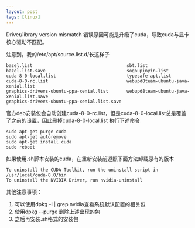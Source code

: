 ```yaml
---
layout: post
tags: [linux]
---
```


Driver/library version mismatch 错误原因可能是升级了cuda，导致cuda与显卡核心驱动不匹配。

注意到，我的/etc/apt/source.list.d/长这样子

```
bazel.list                                    sbt.list
bazel.list.save                               sogoupinyin.list
cuda-8-0-local.list                           typesafe-apt.list
cuda-8-0-rc.list                              webupd8team-ubuntu-java-xenial.list
graphics-drivers-ubuntu-ppa-xenial.list       webupd8team-ubuntu-java-xenial.list.save
graphics-drivers-ubuntu-ppa-xenial.list.save
```

官方deb安装包会自动创建cuda-8-0-rc.list，但是cuda-8-0-local.list总是覆盖了之前的设置，因此删掉cuda-8-0-local.list
执行下述命令

```shell
sudo apt-get purge cuda
sudo apt-get autoremove
sudo apt-get install cuda
sudo reboot
```

如果使用.sh脚本安装的cuda，在重新安装前遵照下面方法卸载原有的版本
```
To uninstall the CUDA Toolkit, run the uninstall script in /usr/local/cuda-8.0/bin
To uninstall the NVIDIA Driver, run nvidia-uninstall
```

其他注意事项：
1. 可以使用dpkg -l | grep nvidia查看系统默认配置的相关包
2. 使用dpkg --purge 删除上述出现的包
3. 之后再安装.sh格式的安装包
